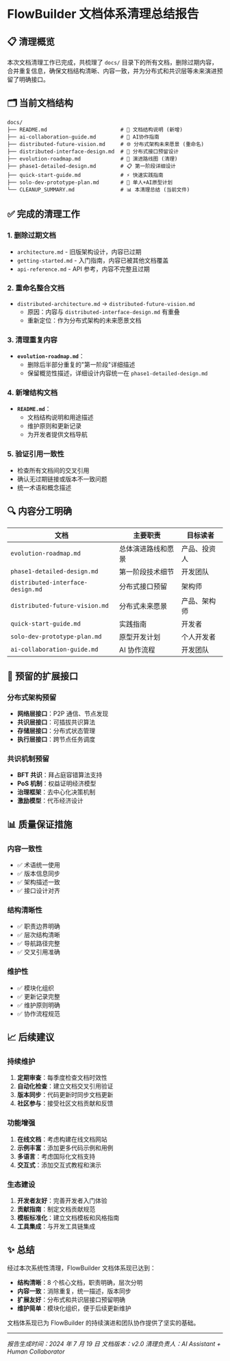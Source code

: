 # FlowBuilder 文档体系清理总结报告

## 📋 清理概览

本次文档清理工作已完成，共梳理了 `docs/` 目录下的所有文档，删除过期内容，合并重复信息，确保文档结构清晰、内容一致，并为分布式和共识层等未来演进预留了明确接口。

## 🗂️ 当前文档结构

```
docs/
├── README.md                        # 📄 文档结构说明 (新增)
├── ai-collaboration-guide.md        # 🤖 AI协作指南
├── distributed-future-vision.md     # 🌐 分布式架构未来愿景 (重命名)
├── distributed-interface-design.md  # 🔗 分布式接口预留设计
├── evolution-roadmap.md             # 🚀 演进路线图 (清理)
├── phase1-detailed-design.md        # 📋 第一阶段详细设计
├── quick-start-guide.md             # ⚡ 快速实践指南
├── solo-dev-prototype-plan.md       # 👤 单人+AI原型计划
└── CLEANUP_SUMMARY.md               # 📊 本清理总结 (当前文件)
```

## ✅ 完成的清理工作

### 1. 删除过期文档

-   `architecture.md` - 旧版架构设计，内容已过期
-   `getting-started.md` - 入门指南，内容已被其他文档覆盖
-   `api-reference.md` - API 参考，内容不完整且过期

### 2. 重命名整合文档

-   `distributed-architecture.md` → `distributed-future-vision.md`
    -   原因：内容与 `distributed-interface-design.md` 有重叠
    -   重新定位：作为分布式架构的未来愿景文档

### 3. 清理重复内容

-   **`evolution-roadmap.md`**：
    -   删除后半部分重复的"第一阶段"详细描述
    -   保留概览性描述，详细设计内容统一在 `phase1-detailed-design.md`

### 4. 新增结构文档

-   **`README.md`**：
    -   文档结构说明和用途描述
    -   维护原则和更新记录
    -   为开发者提供文档导航

### 5. 验证引用一致性

-   检查所有文档间的交叉引用
-   确认无过期链接或版本不一致问题
-   统一术语和概念描述

## 🔍 内容分工明确

| 文档                              | 主要职责           | 目标读者     |
| --------------------------------- | ------------------ | ------------ |
| `evolution-roadmap.md`            | 总体演进路线和愿景 | 产品、投资人 |
| `phase1-detailed-design.md`       | 第一阶段技术细节   | 开发团队     |
| `distributed-interface-design.md` | 分布式接口预留     | 架构师       |
| `distributed-future-vision.md`    | 分布式未来愿景     | 产品、架构师 |
| `quick-start-guide.md`            | 实践指南           | 开发者       |
| `solo-dev-prototype-plan.md`      | 原型开发计划       | 个人开发者   |
| `ai-collaboration-guide.md`       | AI 协作流程        | 开发团队     |

## 🚀 预留的扩展接口

### 分布式架构预留

-   **网络层接口**：P2P 通信、节点发现
-   **共识层接口**：可插拔共识算法
-   **存储层接口**：分布式状态管理
-   **执行层接口**：跨节点任务调度

### 共识机制预留

-   **BFT 共识**：拜占庭容错算法支持
-   **PoS 机制**：权益证明经济模型
-   **治理框架**：去中心化决策机制
-   **激励模型**：代币经济设计

## 📊 质量保证措施

### 内容一致性

-   ✅ 术语统一使用
-   ✅ 版本信息同步
-   ✅ 架构描述一致
-   ✅ 接口设计对齐

### 结构清晰性

-   ✅ 职责边界明确
-   ✅ 层次结构清晰
-   ✅ 导航路径完整
-   ✅ 交叉引用准确

### 维护性

-   ✅ 模块化组织
-   ✅ 更新记录完整
-   ✅ 维护原则明确
-   ✅ 协作流程规范

## 📈 后续建议

### 持续维护

1. **定期审查**：每季度检查文档时效性
2. **自动化检查**：建立文档交叉引用验证
3. **版本同步**：代码更新时同步文档更新
4. **社区参与**：接受社区文档贡献和反馈

### 功能增强

1. **在线文档**：考虑构建在线文档网站
2. **示例丰富**：添加更多代码示例和用例
3. **多语言**：考虑国际化文档支持
4. **交互式**：添加交互式教程和演示

### 生态建设

1. **开发者友好**：完善开发者入门体验
2. **贡献指南**：制定文档贡献规范
3. **模板标准化**：建立文档模板和风格指南
4. **工具集成**：与开发工具链集成

## ✨ 总结

经过本次系统性清理，FlowBuilder 文档体系现已达到：

-   **结构清晰**：8 个核心文档，职责明确，层次分明
-   **内容一致**：消除重复，统一描述，版本同步
-   **扩展友好**：分布式和共识层接口预留明确
-   **维护简单**：模块化组织，便于后续更新维护

文档体系现已为 FlowBuilder 的持续演进和团队协作提供了坚实的基础。

---

_报告生成时间：2024 年 7 月 19 日_
_文档版本：v2.0_
_清理负责人：AI Assistant + Human Collaborator_
